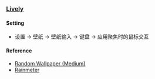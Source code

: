 ### [Lively](https://github.com/rocksdanister/lively)

#### Setting

- 设置 → 壁纸 → 壁纸输入 → 键盘 → 应用聚焦时的鼠标交互

#### Reference

- [Random Wallpaper (Medium)](https://github.com/rocksdanister/lively/wiki/Command-Line-Controls#random-wallpaper-medium)
- [Rainmeter](https://github.com/rocksdanister/lively/wiki/Command-Line-Controls#rainmeter)